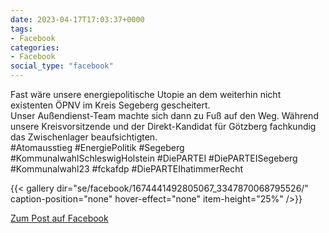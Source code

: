 ```yaml
---
date: 2023-04-17T17:03:37+0000
tags:
- Facebook
categories:
- Facebook
social_type: "facebook"
---
```


Fast wäre unsere energiepolitische Utopie an dem weiterhin nicht existenten ÖPNV im Kreis Segeberg gescheitert.  
Unser Außendienst-Team machte sich dann zu Fuß auf den Weg. Während unsere Kreisvorsitzende und der Direkt-Kandidat für Götzberg fachkundig das Zwischenlager beaufsichtigten.  
#Atomausstieg #EnergiePolitik #Segeberg #KommunalwahlSchleswigHolstein #DiePARTEI #DiePARTEISegeberg #Kommunalwahl23 #fckafdp #DiePARTEIhatimmerRecht


  
{{< gallery dir="se/facebook/1674441492805067_3347870068795526/" caption-position="none" hover-effect="none" item-height="25%" />}}
  


[Zum Post auf Facebook](https://www.facebook.com/1674441492805067/posts/3347870068795526/)

